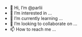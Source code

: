 - 👋 Hi, I’m @parlii
- 👀 I’m interested in ...
- 🌱 I’m currently learning ...
- 💞️ I’m looking to collaborate on ...
- 📫 How to reach me ...

<!---
parlii/parlii is a ✨ special ✨ repository because its `README.md` (this file) appears on your GitHub profile.
You can click the Preview link to take a look at your changes.
--->
